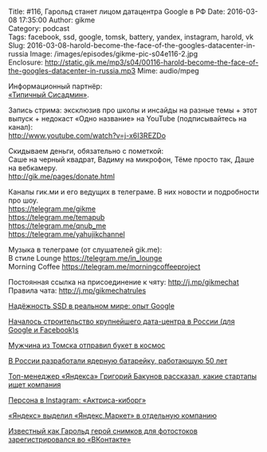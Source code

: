 Title: #116, Гарольд станет лицом датацентра Google в РФ
Date: 2016-03-08 17:35:00
Author: gikme  
Category: podcast  
Tags: facebook, ssd, google, tomsk, battery, yandex, instagram, harold, vk
Slug: 2016-03-08-harold-become-the-face-of-the-googles-datacenter-in-russia
Image: /images/episodes/gikme-pic-s04e116-2.jpg  
Enclosure: http://static.gik.me/mp3/s04/00116-harold-become-the-face-of-the-googles-datacenter-in-russia.mp3
Mime: audio/mpeg


Информационный партнёр:  
[«Типичный Сисадмин»](https://vk.com/sysodmins).

Запись стрима: эксклюзив про школы и инсайды на разные темы + этот выпуск + недокаст «Одно название» на YouTube (подписывайтесь на канал):  
<http://www.youtube.com/watch?v=j-x6I3REZDo>

Скидываем деньги, обязательно с пометкой:  
Саше на черный квадрат, Вадиму на микрофон, Тёме просто так, Даше на вебкамеру.  
<http://gik.me/pages/donate.html>

Каналы гик.ми и его ведущих в телеграме. В них новости и подробности про шоу.  
<https://telegram.me/gikme>  
<https://telegram.me/temapub>  
<https://telegram.me/qnub_me>  
<https://telegram.me/yahujikchannel>

Музыка в телеграме (от слушателей gik.me):  
В стиле Lounge <https://telegram.me/in_lounge>  
Morning Coffee <https://telegram.me/morningcoffeeproject>

Постоянная ссылка на присоединение к чяту: <http://j.mp/gikmechat>  
Правила чата: <http://j.mp/gikmechatrules>

[Надёжность SSD в реальном мире: опыт Google](https://geektimes.ru/post/271788/)

[Началось строительство крупнейшего дата-центра в России (для Google и Facebook)s](https://geektimes.ru/post/271764/)

[Мужчина из Томска отправил букет в космос](https://tjournal.ru/24277-muzhchina-iz-tomska-otpravil-buket-v-kosmos)

[В России разработали ядерную батарейку, работающую 50 лет](https://tjournal.ru/24242-v-rossii-razrabotali-yadernuu-batareiku-rabotaushuu-50-let)

[Топ-менеджер «Яндекса» Григорий Бакунов рассказал, какие стартапы ищет компания](https://vc.ru/p/bakunov-frii)

[Персона в Instagram: «Актриса-киборг»](https://tjournal.ru/24246-persona-v-instagram-aktrisa-kiborg)

[«Яндекс» выделил «Яндекс.Маркет» в отдельную компанию](https://vc.ru/n/ya-market-part)

[Известный как Гарольд герой снимков для фотостоков зарегистрировался во «ВКонтакте»](https://tjournal.ru/24236-izvestnii-kak-garold-geroi-snimkov-dlya-fotostokov-zaregistrirovalsya-vo-vkontakte)
